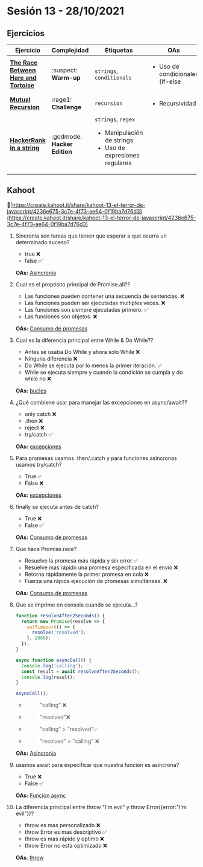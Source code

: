 # Sesión 13 - 28/10/2021

## Ejercicios

 | Ejercicio                                                        | Complejidad                    | Etiquetas                    | OAs                                                                               |
 | ---------------------------------------------------------------- | ------------------------------ | ---------------------------- | --------------------------------------------------------------------------------- |
 | [**The Race Between Hare and Tortoise**](../../exercises/hare-and-tortoise/README.md) | :suspect: **Warm-up** | `strings`, `conditionals` | <ul><li> Uso de condicionales (if-else | switch | operador ternario) </li><li> Manipulación de strings </li></ul>  |
 | [**Mutual Recursion**](../../exercises/mutual-recursion/README.md) | :rage1: **Challenge** | `recursion` | <ul><li>Recursividad</li></ul>  |
 | [**HackerRank in a string**](../../exercises/hackerrank-in-a-string/README.md) | :godmode: **Hacker Edition** | `strings`, `regex` <ul><li> Manipulación de strings </li><li>Uso de expresiones regulares</li></ul>  |

## Kahoot

🔗[https://create.kahoot.it/share/kahoot-13-el-terror-de-javascript/4236e675-3c7e-4f73-ae64-0f19ba7d76d3](https://create.kahoot.it/share/kahoot-13-el-terror-de-javascript/4236e675-3c7e-4f73-ae64-0f19ba7d76d3)

1. Sincronía son tareas que tienen que esperar a que ocurra un determinado suceso?

   - true ❌
   - false ✅

    __OAs:__ [Asincronia](https://developer.mozilla.org/es/docs/Web/JavaScript/Reference/Global_Objects/AsyncFunction)

2. Cual es el propósito principal de Promise.all??

   - Las funciones pueden contener una secuencia de sentencias. ❌
   - Las funciones pueden ser ejecutadas multiples veces. ❌
   - Las funciones son siempre ejecutadas primero. ✅
   - Las funciones son objetos. ❌

    __OAs:__ [Consumo de promesas](https://developer.mozilla.org/es/docs/Web/JavaScript/Reference/Global_Objects/Promise/all)

3. Cual es la diferencia principal entre While & Do While??

   - Antes se usaba Do While y ahora solo While ❌
   - Ninguna diferencia ❌
   - Do While se ejecuta por lo menos la primer iteración. ✅
   - While se ejecuta siempre y cuando la condición se cumpla y do while no ❌

    __OAs:__ [bucles](https://developer.mozilla.org/es/docs/Web/JavaScript/Reference/Statements/do...while)

4. ¿Qué combiene usar para manejar las excepciones en async/await??

   - only catch ❌
   - .then ❌
   - reject ❌
   - try/catch ✅

    __OAs:__ [excepciones](https://javascript.info/async-await)

5. Para promesas usamos .then/.catch y para funciones asíncronas usamos try/catch?

   - True ✅
   - False ❌

    __OAs:__ [excepciones](https://developer.mozilla.org/es/docs/Web/JavaScript/Reference/Global_Objects/Promise/catch)

6. finally se ejecuta antes de catch?

   - True ❌
   - False ✅

    __OAs:__ [Consumo de promesas](https://developer.mozilla.org/es/docs/Web/JavaScript/Reference/Global_Objects/Promise/finally)

7. Que hace Promise.race?

   - Resuelve la promesa más rápida y sin error ✅
   - Resuelve más rápido una promesa especificada en el envío ❌
   - Retorna rápidamente la primer promesa en cola ❌
   - Fuerza una rápida ejecución de promesas simultáneas. ❌

    __OAs:__ [Consumo de promesas](https://developer.mozilla.org/es/docs/Web/JavaScript/Reference/Global_Objects/Promise/race)

8. Que se imprime en consola cuando se ejecuta...?

    ```js
    function resolveAfter2Seconds() {
      return new Promise(resolve => {
        setTimeout(() => {
          resolve('resolved');
        }, 2000);
      });
    }

    async function asyncCall() {
      console.log('calling');
      const result = await resolveAfter2Seconds();
      console.log(result);
    }

    asyncCall();
    ```

   - > "calling" ❌
   - > "resolved"❌
   - > "calling" > "resolved"✅
   - > "resolved" > "calling" ❌

    __OAs:__ [Asincronia](https://developer.mozilla.org/es/docs/Web/JavaScript/Reference/Statements/async_function)

9. usamos await para especificar que nuestra función es asíncrona?

   - True ❌
   - False ✅

    __OAs:__ [Función async](https://developer.mozilla.org/es/docs/Web/JavaScript/Reference/Statements/async_function)

10. La diferencia principal entre throw "I'm evil" y throw Error({error:"I'm evil"})?

    - throw es mas personalizado ❌
    - throw Error es mas descriptivo ✅
    - throw es mas rápido y optimo ❌
    - throw Error no esta optimizado ❌

    __OAs__: [throw](https://developer.mozilla.org/es/docs/Web/JavaScript/Reference/Statements/throw)
